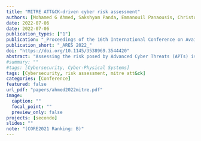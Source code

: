 ```yaml
---
title: "MITRE ATT&CK-driven cyber risk assessment"
authors: [Mohamed G Ahmed, Sakshyam Panda, Emmanouil Panaousis, Christos Xenakis]
date: 2022-07-06
date: 2022-07-06
publication_types: ["1"]
publication: "_Proceedings of the 16th International Conference on Availability, Reliability and Security_"
publication_short: "_ARES 2022_"
doi: "https://doi.org/10.1145/3538969.3544420"
abstract: "Assessing the risk posed by Advanced Cyber Threats (APTs) is challenging without understanding the methods and tactics adversaries use to attack an organisation. The MITRE ATT&CK provides information on the motivation, capabilities, interests and tactics, techniques and procedures (TTPs) used by threat actors. In this paper, we leverage these characteristics of threat actors to support informed cyber risk characterisation and assessment. In particular, we utilise the MITRE repository of known adversarial TTPs along with attack graphs to determine the attack probability as well as the likelihood of success of an attack. We further identify attack paths with the highest likelihood of success considering the techniques and procedures of a threat actor. The assessment is supported by a case study of a health care organisation to identify the level of risk against two adversary groups– Lazarus and menuPass."
#summary: ""
#tags: [Cybersecurity, Cyber-Physical Systems]
tags: [Cybersecurity, risk assessment, mitre att&ck]
categories: [Conference]
featured: false
url_pdf: "papers/ahmed2022mitre.pdf"
image:
  caption: ""
  focal_point: ""
  preview_only: false
projects: [secondo]
slides: ""
note: "(CORE2021 Ranking: B)"
---
```

